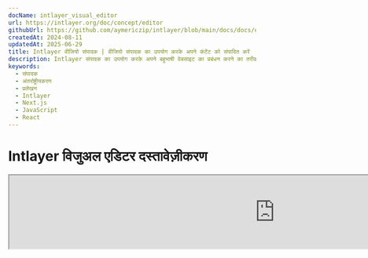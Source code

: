 ```yaml
---
docName: intlayer_visual_editor
url: https://intlayer.org/doc/concept/editor
githubUrl: https://github.com/aymericzip/intlayer/blob/main/docs/docs/en/intlayer_visual_editor.md
createdAt: 2024-08-11
updatedAt: 2025-06-29
title: Intlayer वीजियो संपादक | वीजियो संपादक का उपयोग करके अपने कंटेंट को संपादित करें
description: Intlayer संपादक का उपयोग करके अपने बहुभाषी वेबसाइट का प्रबंधन करने का तरीका जानें। अपने प्रोजेक्ट को कुछ ही मिनटों में सेट करने के लिए इस ऑनलाइन दस्तावेज़ में दिए गए चरणों का पालन करें।
keywords:
  - संपादक
  - अंतर्राष्ट्रीयकरण
  - प्रलेखन
  - Intlayer
  - Next.js
  - JavaScript
  - React
---
```


# Intlayer विजुअल एडिटर दस्तावेज़ीकरण

<iframe title="Visual Editor + CMS for Your Web App: Intlayer Explained" class="m-auto aspect-[16/9] w-full overflow-hidden rounded-lg border-0" allow="autoplay; gyroscope;" loading="lazy" width="1080" height="auto" src="https://www.youtube.com/embed/UDDTnirwi_4?autoplay=0&amp;origin=http://intlayer.org&amp;controls=0&amp;rel=1"/>

Intlayer विजुअल एडिटर एक उपकरण है जो आपके वेबसाइट को विजुअल एडिटर का उपयोग करके आपके सामग्री घोषणा फ़ाइलों के साथ इंटरैक्ट करने के लिए रैप करेगा।

![Intlayer विजुअल एडिटर इंटरफ़ेस](https://github.com/aymericzip/intlayer/blob/main/docs/assets/visual_editor.gif)

`intlayer-editor` पैकेज Intlayer पर आधारित है और यह जावास्क्रिप्ट एप्लिकेशन जैसे React (Create React App), Vite + React, और Next.js के लिए उपलब्ध है।

## विजुअल एडिटर बनाम CMS

Intlayer विजुअल एडिटर एक उपकरण है जो आपको स्थानीय शब्दकोशों के लिए विजुअल एडिटर में अपनी सामग्री प्रबंधित करने की अनुमति देता है। एक बार परिवर्तन करने के बाद, सामग्री को कोड-बेस में प्रतिस्थापित किया जाएगा। इसका मतलब है कि एप्लिकेशन को फिर से बनाया जाएगा और पृष्ठ को नई सामग्री प्रदर्शित करने के लिए पुनः लोड किया जाएगा।

इसके विपरीत, [Intlayer CMS](https://github.com/aymericzip/intlayer/blob/main/docs/docs/hi/intlayer_CMS.md) एक उपकरण है जो आपको दूरस्थ शब्दकोशों के लिए विजुअल एडिटर में अपनी सामग्री प्रबंधित करने की अनुमति देता है। एक बार परिवर्तन करने के बाद, सामग्री आपके कोड-बेस को प्रभावित नहीं करेगी। और वेबसाइट स्वचालित रूप से बदली गई सामग्री प्रदर्शित करेगी।

## अपने एप्लिकेशन में Intlayer को एकीकृत करें

Intlayer को एकीकृत करने के तरीके के बारे में अधिक जानकारी के लिए, नीचे दिए गए संबंधित अनुभाग को देखें:

### Next.js के साथ एकीकरण

Next.js के साथ एकीकरण के लिए, [सेटअप गाइड](https://github.com/aymericzip/intlayer/blob/main/docs/docs/hi/intlayer_with_nextjs_15.md) देखें।

### Create React App के साथ एकीकरण

Create React App के साथ एकीकरण के लिए, [सेटअप गाइड](https://github.com/aymericzip/intlayer/blob/main/docs/docs/hi/intlayer_with_create_react_app.md) देखें।

### Vite + React के साथ एकीकरण

Vite + React के साथ एकीकरण के लिए, [सेटअप गाइड](https://github.com/aymericzip/intlayer/blob/main/docs/docs/hi/intlayer_with_vite+react.md) देखें।

## Intlayer एडिटर कैसे काम करता है

विजुअल एडिटर में दो चीजें शामिल होती हैं:

- एक फ्रंटएंड एप्लिकेशन जो आपके वेबसाइट को एक iframe में प्रदर्शित करेगा। यदि आपका वेबसाइट Intlayer का उपयोग करता है, तो विजुअल एडिटर स्वचालित रूप से आपकी सामग्री का पता लगाएगा और आपको इसके साथ इंटरैक्ट करने की अनुमति देगा। एक बार संशोधन करने के बाद, आप अपने परिवर्तनों को डाउनलोड कर सकते हैं।

- एक बार जब आप डाउनलोड बटन पर क्लिक करते हैं, तो विजुअल एडिटर सर्वर को एक अनुरोध भेजेगा ताकि आपकी सामग्री घोषणा फ़ाइलों को नई सामग्री के साथ प्रतिस्थापित किया जा सके (जहां भी ये फ़ाइलें आपके प्रोजेक्ट में घोषित की गई हैं)।

> ध्यान दें कि फिलहाल, Intlayer एडिटर आपकी सामग्री घोषणा फ़ाइलों को JSON फ़ाइलों के रूप में लिखेगा।

## स्थापना

एक बार Intlayer आपके प्रोजेक्ट में कॉन्फ़िगर हो जाने के बाद, `intlayer-editor` को एक विकास निर्भरता के रूप में स्थापित करें:

```bash packageManager="npm"
npm install intlayer-editor --save-dev
```

```bash packageManager="yarn"
yarn add intlayer-editor --save-dev
```

```bash packageManager="pnpm"
pnpm add intlayer-editor --save-dev
```

## कॉन्फ़िगरेशन

अपने Intlayer कॉन्फ़िगरेशन फ़ाइल में, आप एडिटर सेटिंग्स को अनुकूलित कर सकते हैं:

```typescript fileName="intlayer.config.ts" codeFormat="typescript"
import type { IntlayerConfig } from "intlayer";

const config: IntlayerConfig = {
  // ... अन्य कॉन्फ़िगरेशन सेटिंग्स
  editor: {
    /**
     * आवश्यक
     * एप्लिकेशन का URL।
     * यह वह URL है जिसे विजुअल एडिटर लक्षित करता है।
     * उदाहरण: 'http://localhost:3000'
     */
    applicationURL: process.env.INTLAYER_APPLICATION_URL,
    /**
     * वैकल्पिक
     * डिफ़ॉल्ट रूप से `true`। यदि `false`, तो एडिटर निष्क्रिय है और इसे एक्सेस नहीं किया जा सकता।
     * इसे सुरक्षा कारणों से, जैसे उत्पादन के लिए, विशिष्ट वातावरण के लिए एडिटर को अक्षम करने के लिए उपयोग किया जा सकता है।
     */
    enabled: process.env.INTLAYER_ENABLED,
    /**
     * वैकल्पिक
     * डिफ़ॉल्ट रूप से `8000`।
     * एडिटर सर्वर का पोर्ट।
     */
    port: process.env.INTLAYER_PORT,
    /**
     * वैकल्पिक
     * डिफ़ॉल्ट रूप से "http://localhost:8000"
     * एडिटर सर्वर का URL।
     */
    editorURL: process.env.INTLAYER_EDITOR_URL,
  },
};

export default config;
```

```javascript fileName="intlayer.config.mjs" codeFormat="esm"
/** @type {import('intlayer').IntlayerConfig} */
const config = {
  // ... अन्य कॉन्फ़िगरेशन सेटिंग्स
  editor: {
    /**
     * आवश्यक
     * एप्लिकेशन का URL।
     * यह वह URL है जिसे विजुअल एडिटर लक्षित करता है।
     * उदाहरण: 'http://localhost:3000'
     */
    applicationURL: process.env.INTLAYER_APPLICATION_URL,
    /**
     * वैकल्पिक
     * डिफ़ॉल्ट रूप से `true`। यदि `false`, तो एडिटर निष्क्रिय है और इसे एक्सेस नहीं किया जा सकता।
     * इसे सुरक्षा कारणों से, जैसे उत्पादन के लिए, विशिष्ट वातावरण के लिए एडिटर को अक्षम करने के लिए उपयोग किया जा सकता है।
     */
    enabled: process.env.INTLAYER_ENABLED,
    /**
     * वैकल्पिक
     * डिफ़ॉल्ट रूप से `8000`।
     * विजुअल एडिटर सर्वर द्वारा उपयोग किया जाने वाला पोर्ट।
     */
    port: process.env.INTLAYER_PORT,
    /**
     * वैकल्पिक
     * डिफ़ॉल्ट रूप से "http://localhost:8000"
     * एप्लिकेशन से पहुंचने के लिए एडिटर सर्वर का URL। सुरक्षा कारणों से एप्लिकेशन के साथ इंटरैक्ट करने वाले मूल को प्रतिबंधित करने के लिए उपयोग किया जाता है। यदि `'*'` पर सेट किया गया है, तो एडिटर किसी भी मूल से सुलभ है। इसे सेट किया जाना चाहिए यदि पोर्ट बदला गया है, या यदि एडिटर किसी अन्य डोमेन पर होस्ट किया गया है।
     */
    editorURL: process.env.INTLAYER_EDITOR_URL,
  },
};

export default config;
```

```javascript fileName="intlayer.config.cjs" codeFormat="commonjs"
/** @type {import('intlayer').IntlayerConfig} */
const config = {
  // ... अन्य कॉन्फ़िगरेशन सेटिंग्स
  editor: {
    /**
     * आवश्यक
     * एप्लिकेशन का URL।
     * यह वह URL है जिसे विजुअल एडिटर लक्षित करता है।
     */
    applicationURL: process.env.INTLAYER_APPLICATION_URL,
    /**
     * वैकल्पिक
     * डिफ़ॉल्ट रूप से `8000`।
     * एडिटर सर्वर का पोर्ट।
     */
    port: process.env.INTLAYER_PORT,
    /**
     * वैकल्पिक
     * डिफ़ॉल्ट रूप से "http://localhost:8000"
     * एडिटर सर्वर का URL।
     */
    editorURL: process.env.INTLAYER_EDITOR_URL,
    /**
     * वैकल्पिक
     * डिफ़ॉल्ट रूप से `true`। यदि `false`, तो एडिटर निष्क्रिय है और इसे एक्सेस नहीं किया जा सकता।
     * इसे सुरक्षा कारणों से, जैसे उत्पादन के लिए, विशिष्ट वातावरण के लिए एडिटर को अक्षम करने के लिए उपयोग किया जा सकता है।
     */
    enabled: process.env.INTLAYER_ENABLED,
  },
};

module.exports = config;
```

> सभी उपलब्ध पैरामीटर देखने के लिए, [कॉन्फ़िगरेशन दस्तावेज़ीकरण](https://github.com/aymericzip/intlayer/blob/main/docs/docs/hi/configuration.md) देखें।

## एडिटर का उपयोग करना

1. जब एडिटर स्थापित हो जाए, तो निम्नलिखित कमांड का उपयोग करके एडिटर शुरू करें:

   ```bash packageManager="npm"
   npx intlayer-editor start
   ```

   ```bash packageManager="yarn"
   yarn intlayer-editor start
   ```

   ```bash packageManager="pnpm"
   pnpm intlayer-editor start
   ```

   > **ध्यान दें कि आपको अपने एप्लिकेशन को समानांतर में चलाना चाहिए।** एप्लिकेशन URL को एडिटर कॉन्फ़िगरेशन (`applicationURL`) में सेट किए गए URL से मेल खाना चाहिए।

2. फिर, प्रदान किए गए URL को खोलें। डिफ़ॉल्ट रूप से `http://localhost:8000`।

   आप अपने कर्सर के साथ अपनी सामग्री पर होवर करके Intlayer द्वारा इंडेक्स किए गए प्रत्येक फ़ील्ड को देख सकते हैं।

   ![सामग्री पर होवर करना](https://github.com/aymericzip/intlayer/blob/main/docs/assets/intlayer_editor_hover_content.png)

3. यदि आपकी सामग्री को रेखांकित किया गया है, तो आप इसे संपादन ड्रॉअर प्रदर्शित करने के लिए लंबे समय तक दबा सकते हैं।

## डिबग

यदि आपको विजुअल एडिटर के साथ कोई समस्या हो रही है, तो निम्नलिखित की जांच करें:

- विजुअल एडिटर और एप्लिकेशन चल रहे हैं।

- Intlayer कॉन्फ़िगरेशन फ़ाइल में [`editor`](https://intlayer.org/doc/concept/configuration#editor-configuration) कॉन्फ़िगरेशन सही ढंग से सेट हैं।

  - आवश्यक फ़ील्ड:
    - एप्लिकेशन URL को एडिटर कॉन्फ़िगरेशन (`applicationURL`) में सेट किए गए URL से मेल खाना चाहिए।

- विजुअल एडिटर आपके वेबसाइट को प्रदर्शित करने के लिए एक iframe का उपयोग करता है। सुनिश्चित करें कि आपके वेबसाइट की सामग्री सुरक्षा नीति (CSP) CMS URL को `frame-ancestors` के रूप में अनुमति देती है ('http://localhost:8000' डिफ़ॉल्ट रूप से)। एडिटर कंसोल में किसी भी त्रुटि की जांच करें।
